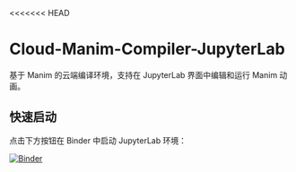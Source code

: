 <<<<<<< HEAD
# Cloud-Manim-Compiler-JupyterLab

基于 Manim 的云端编译环境，支持在 JupyterLab 界面中编辑和运行 Manim 动画。

## 快速启动

点击下方按钮在 Binder 中启动 JupyterLab 环境：

[![Binder](https://mybinder.org/badge_logo.svg)](https://mybinder.org/v2/gh/shiloong/Cloud-Manim-Compiler/HEAD?urlpath=/doc/tree/Cloud-Manim-Compiler-JupyterLab.ipynb)


